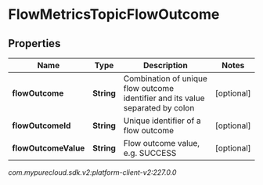 # FlowMetricsTopicFlowOutcome


## Properties

| Name | Type | Description | Notes |
| ------------ | ------------- | ------------- | ------------- |
| **flowOutcome** | **String** | Combination of unique flow outcome identifier and its value separated by colon |  [optional] |
| **flowOutcomeId** | **String** | Unique identifier of a flow outcome |  [optional] |
| **flowOutcomeValue** | **String** | Flow outcome value, e.g. SUCCESS |  [optional] |




_com.mypurecloud.sdk.v2:platform-client-v2:227.0.0_
